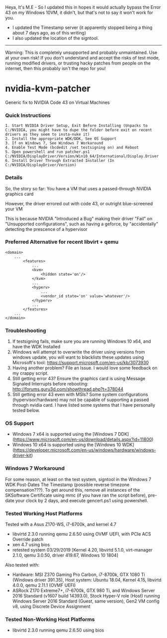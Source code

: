 Heya, It's M.E - So I updated this in hopes it would actually bypass the Error 43 on my Windows 10VM, it didn't, but that's not to say it won't work for you.
- I updated the Timestamp server (it apparently stopped being a thing about 7 days ago, as of this writing)
- I also updated the location of the signtool.

--------------------------------------


Warning: This is completely unsupported and probably unmaintained. Use at your own risk! If you don't understand and accept the risks of test mode, running modified drivers, or trusting hacky patches from people on the internet, then this probably isn't the repo for you!

# nvidia-kvm-patcher

Generic fix to NVIDIA Code 43 on Virtual Machines

### Quick Instructions

    1. Start NVIDIA Driver Setup, Exit Before Installing (Unpacks to C:/NVIDIA, you might have to dupe the folder before exit on recent drivers as they seem to insta-nuke it)
    2. Install the appropriate WDK/DDK, See OS Support
    3. If on Windows 7, See Windows 7 Workaround
    4. Enable Test Mode (bcdedit /set testsigning on) and Reboot
    5. Open powershell and run patcher.ps1 C:/NVIDIA/DisplayDriver/Version/Win10_64/International/Display.Driver
    6. Install Driver Through Extracted Installer (In C:/NVIDIA/DisplayDriver/Version)

### Details

So, the story so far:
You have a VM that uses a passed-through NVIDIA graphics card

However, the driver errored out with code 43, or outright blue-screened your VM

This is because NVIDIA "Introduced a Bug" making their driver "Fail" on "Unsupported configurations", such as having a geforce, by "accidentally" detecting the prescence of a hypervisor

### Preferred Alternative for recent libvirt + qemu
```
<domain>
    ...
        <features>
            ...
            <kvm>
                <hidden state='on'/>
            </kvm>
            ...
            <hyperv>
                ...
                <vendor_id state='on' value='whatever'/>
            </hyperv>
            ...
        </features>
    ...
</domain>
```

### Troubleshooting

1. If testsigning fails, make sure you are running Windows 10 x64, and have the WDK Installed
2. Windows will attempt to overwrite the driver using versions from windows update, you will want to blacklists these updates using Microsoft's tool: https://support.microsoft.com/en-us/kb/3073930
3. Having another problem? File an Issue. I would love some feedback on my crappy script.
4. Still getting error 43? Ensure the graphics card is using Message Signaled Interrupts before rebooting: http://forums.guru3d.com/showthread.php?t=378044
5. Still getting error 43 even with MSIs? Some system configurations (hypervisor/hardware) may not be capable of supporting a passed through nvidia card. I have listed some systems that I have personally tested below.

### OS Support

* Windows 7 x64 is supported using the [Windows 7 DDK] (https://www.microsoft.com/en-us/download/details.aspx?id=11800)
* Windows 10 x64 is supported using the [Windows 10 WDK] (https://developer.microsoft.com/en-us/windows/hardware/windows-driver-kit)

### Windows 7 Workaround

For some reason, at least on the test system, signtool in the Windows 7 WDK Post-Dates The Timestamp (possible reverse timezone compensation???). To get around this, remove all instances of the SKSoftware Certificate using mmc (if you have ran the script before), pre-date your clock by 2 days, and execute gencert.ps1 using powershell.

### Tested Working Host Platforms
Tested with a Asus Z170-WS, i7-6700k, and kernel 4.7
* libvirtd 2.3.0 running qemu 2.6.50 using OVMF UEFI, with PCIe ACS Override patch
* xen 4.7 using bios
* retested system 03/29/2019 [Kernel 4.20, libvirtd 5.1.0, virt-manager 2.1.0, qemu 3.0.50, driver 419.67, Windows 10 1804]

Also tested with:
* Hardware: MSI Z370 Gaming Pro Carbon, i7-8700k, GTX 1080 Ti (Windows driver 391.35), Host system: Ubuntu 18.04, Kernel 4.15, libvirtd 4.0.0, qemu 2.11.1 (OVMF UEFI)
* ASRock Z170 Extreme7+, i7-6700k, GTX 980 Ti, and Windows Server 2016 Standard (v1607 build 14393.0), Stock Hyper-V role (Host) running Windows Server 2016 Standard (Guest, same version), Gen2 VM config v8, using Discrete Device Assignment

### Tested Non-Working Host Platforms
* libvirtd 2.3.0 running qemu 2.6.50 using bios

